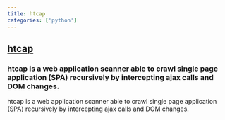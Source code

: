 ```yaml
---
title: htcap
categories: ['python']
---
```

## [htcap](https://github.com/fcavallarin/htcap)

### htcap is a web application scanner able to crawl single page application (SPA) recursively by intercepting ajax calls and DOM changes.


htcap is a web application scanner able to crawl single page application (SPA) recursively by intercepting ajax calls and DOM changes.
